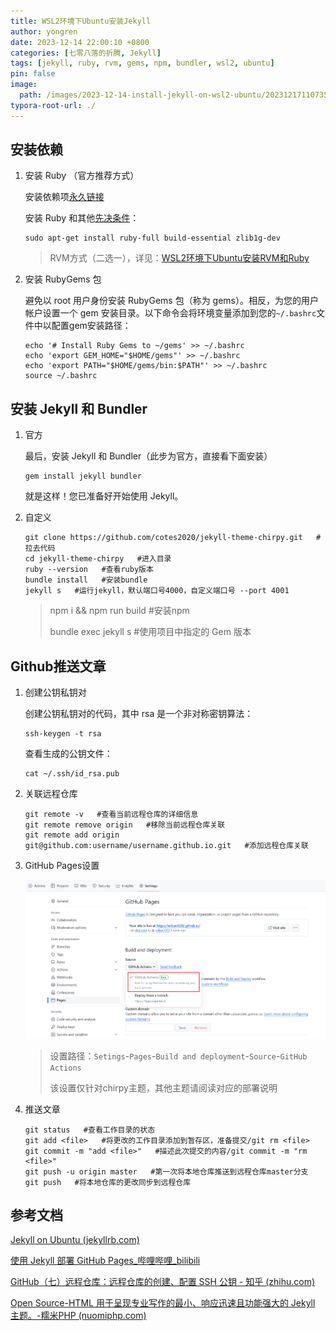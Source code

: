 ```yaml
---
title: WSL2环境下Ubuntu安装Jekyll
author: yongren
date: 2023-12-14 22:00:10 +0800
categories: [七零八落的折腾, Jekyll]
tags: [jekyll, ruby, rvm, gems, npm, bundler, wsl2, ubuntu]
pin: false
image:
  path: /images/2023-12-14-install-jekyll-on-wsl2-ubuntu/202312171107359.png
typora-root-url: ./
---
```


## 安装依赖

1. 安装 Ruby （官方推荐方式）

   安装依赖项[永久链接](https://jekyllrb.com/docs/installation/ubuntu/#install-dependencies)

   安装 Ruby 和其他[先决条件](https://jekyllrb.com/docs/installation/#requirements)：

   ```
   sudo apt-get install ruby-full build-essential zlib1g-dev
   ```

   > RVM方式（二选一），详见：[WSL2环境下Ubuntu安装RVM和Ruby](https://wilson1202.github.io/posts/install-rvm-ruby-on-ubuntu/)
   >

2. 安装 RubyGems 包

    避免以 root 用户身份安装 RubyGems 包（称为 gems）。相反，为您的用户帐户设置一个 gem 安装目录。以下命令会将环境变量添加到您的`~/.bashrc`文件中以配置gem安装路径：

    ```
    echo '# Install Ruby Gems to ~/gems' >> ~/.bashrc
    echo 'export GEM_HOME="$HOME/gems"' >> ~/.bashrc
    echo 'export PATH="$HOME/gems/bin:$PATH"' >> ~/.bashrc
    source ~/.bashrc
    ```

## 安装 Jekyll 和 Bundler

1. 官方

   最后，安装 Jekyll 和 Bundler（此步为官方，直接看下面安装）

    ```
    gem install jekyll bundler
    ```

    就是这样！您已准备好开始使用 Jekyll。

2. 自定义

    ```
    git clone https://github.com/cotes2020/jekyll-theme-chirpy.git   #拉去代码
    cd jekyll-theme-chirpy   #进入目录
    ruby --version   #查看ruby版本
    bundle install   #安装bundle
    jekyll s   #运行jekyll，默认端口号4000，自定义端口号 --port 4001
    ```
    
    > npm i && npm run build   #安装npm
    >
    > bundle exec jekyll s   #使用项目中指定的 Gem 版本

## Github推送文章

1. 创建公钥私钥对

   创建公钥私钥对的代码，其中 rsa 是一个非对称密钥算法：

   ```
   ssh-keygen -t rsa
   ```

    查看生成的公钥文件：

    ```
    cat ~/.ssh/id_rsa.pub
    ```

2. 关联远程仓库

    ```
    git remote -v   #查看当前远程仓库的详细信息
    git remote remove origin   #移除当前远程仓库关联
    git remote add origin git@github.com:username/username.github.io.git   #添加远程仓库关联
    ```


3. GitHub Pages设置

    ![202312191219877](/images/2023-12-14-install-jekyll-on-wsl2-ubuntu/202312191219877.png)

    > 设置路径：`Setings`-`Pages`-`Build and deployment`-`Source`-`GitHub Actions`
    >
    > 该设置仅针对chirpy主题，其他主题请阅读对应的部署说明

4. 推送文章

    ```
    git status   #查看工作目录的状态
    git add <file>   #将更改的工作目录添加到暂存区，准备提交/git rm <file>
    git commit -m "add <file>"   #描述此次提交的内容/git commit -m "rm <file>"
    git push -u origin master   #第一次将本地仓库推送到远程仓库master分支
    git push   #将本地仓库的更改同步到远程仓库
    ```



## 参考文档

[Jekyll on Ubuntu (jekyllrb.com)](https://jekyllrb.com/docs/installation/ubuntu/)

[使用 Jekyll 部署 GitHub Pages_哔哩哔哩_bilibili](https://www.bilibili.com/video/BV1C14y187Nh/?spm_id_from=333.337.search-card.all.click&vd_source=429a3471dab07d1f8a77684b3a2ffe13)

[GitHub（七）远程仓库：远程仓库的创建、配置 SSH 公钥 - 知乎 (zhihu.com)](https://zhuanlan.zhihu.com/p/654126203)

[Open Source-HTML 用于呈现专业写作的最小、响应迅速且功能强大的 Jekyll 主题。-糯米PHP (nuomiphp.com)](https://www.nuomiphp.com/github/zh/6294db9fba76ce5b7519b18e.html)
